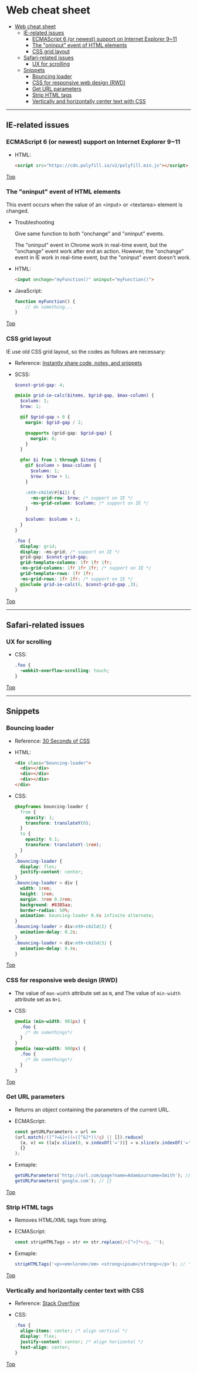# Web cheat sheet

<!-- TOC -->

- [Web cheat sheet](#web-cheat-sheet)
  - [IE-related issues](#ie-related-issues)
    - [ECMAScript 6 (or newest) support on Internet Explorer 9~11](#ecmascript-6-or-newest-support-on-internet-explorer-911)
    - [The "oninput" event of HTML elements](#the-oninput-event-of-html-elements)
    - [CSS grid layout](#css-grid-layout)
  - [Safari-related issues](#safari-related-issues)
    - [UX for scrolling](#ux-for-scrolling)
  - [Snippets](#snippets)
    - [Bouncing loader](#bouncing-loader)
    - [CSS for responsive web design (RWD)](#css-for-responsive-web-design-rwd)
    - [Get URL parameters](#get-url-parameters)
    - [Strip HTML tags](#strip-html-tags)
    - [Vertically and horizontally center text with CSS](#vertically-and-horizontally-center-text-with-css)

<!-- /TOC -->

---

## IE-related issues

### ECMAScript 6 (or newest) support on Internet Explorer 9~11

- HTML:

  ```html
  <script src="https://cdn.polyfill.io/v2/polyfill.min.js"></script>
  ```

[Top](#web-cheat-sheet)

### The "oninput" event of HTML elements

This event occurs when the value of an \<input> or \<textarea> element is changed.

- Troubleshooting

  Give same function to both "onchange" and "oninput" events.

  The "oninput" event in Chrome work in real-time event, but the "onchange" event work after end an action. However, the "onchange" event in IE work in real-time event, but the "oninput" event doesn't work.

- HTML:

  ```html
  <input onchage="myFunction()" oninput="myFunction()">
  ```

- JavaScript:

  ```javascript
  function myFunction() {
      // do something...
  }
  ```

[Top](#web-cheat-sheet)

### CSS grid layout

IE use old CSS grid layout, so the codes as follows are necessary:

- Reference: [Instantly share code, notes, and snippets](https://gist.github.com/rbnlffl)

- SCSS:

  ```scss
  $const-grid-gap: 4;

  @mixin grid-ie-calc($items, $grid-gap, $max-column) {
    $column: 1;
    $row: 1;

    @if $grid-gap > 0 {
      margin: $grid-gap / 2;

      @supports (grid-gap: $grid-gap) {
        margin: 0;
      }
    }

    @for $i from 1 through $items {
      @if $column > $max-column {
        $column: 1;
        $row: $row + 1;
      }

      :nth-child(#{$i}) {
        -ms-grid-row: $row; /* support on IE */
        -ms-grid-column: $column; /* support on IE */
      }

      $column: $column + 1;
    }
  }

  .foo {
    display: grid;
    display: -ms-grid; /* support on IE */
    grid-gap: $const-grid-gap;
    grid-template-columns: 1fr 1fr 1fr;
    -ms-grid-columns: 1fr 1fr 1fr; /* support on IE */
    grid-template-rows: 1fr 1fr;
    -ms-grid-rows: 1fr 1fr; /* support on IE */
    @include grid-ie-calc(6, $const-grid-gap ,3);
  }
  ```

[Top](#web-cheat-sheet)

---

## Safari-related issues

### UX for scrolling

- CSS:

  ```css
  .foo {
    -webkit-overflow-scrolling: touch;
  }
  ```

[Top](#web-cheat-sheet)

---

## Snippets

### Bouncing loader

- Reference: [30 Seconds of CSS](https://atomiks.github.io/30-seconds-of-css/#bouncing-loader)

- HTML:

  ```html
  <div class="bouncing-loader">
    <div></div>
    <div></div>
    <div></div>
  </div>
  ```

- CSS:

  ```css
  @keyframes bouncing-loader {
    from {
      opacity: 1;
      transform: translateY(0);
    }
    to {
      opacity: 0.1;
      transform: translateY(-1rem);
    }
  }
  .bouncing-loader {
    display: flex;
    justify-content: center;
  }
  .bouncing-loader > div {
    width: 1rem;
    height: 1rem;
    margin: 3rem 0.2rem;
    background: #8385aa;
    border-radius: 50%;
    animation: bouncing-loader 0.6s infinite alternate;
  }
  .bouncing-loader > div:nth-child(2) {
    animation-delay: 0.2s;
  }
  .bouncing-loader > div:nth-child(3) {
    animation-delay: 0.4s;
  }
  ```

[Top](#web-cheat-sheet)

### CSS for responsive web design (RWD)

- The value of `man-width` attribute set as `N`, and The value of `min-width` attribute set as `N+1`.

- CSS:

  ```css
  @media (min-width: 901px) {
    .foo {
      /* do somethings*/
    }
  }
  @media (max-width: 900px) {
    .foo {
      /* do somethings*/
    }
  }
  ```

[Top](#web-cheat-sheet)

### Get URL parameters

- Returns an object containing the parameters of the current URL.

- ECMAScript:

  ```javascript
  const getURLParameters = url =>
  (url.match(/([^?=&]+)(=([^&]*))/g) || []).reduce(
    (a, v) => ((a[v.slice(0, v.indexOf('='))] = v.slice(v.indexOf('=') + 1)), a),
    {}
  );
  ```

- Exmaple:

  ```javascript
  getURLParameters('http://url.com/page?name=Adam&surname=Smith'); // {name: 'Adam', surname: 'Smith'}
  getURLParameters('google.com'); // {}
  ```

[Top](#web-cheat-sheet)

### Strip HTML tags

- Removes HTML/XML tags from string.

- ECMAScript:

  ```javascript
  const stripHTMLTags = str => str.replace(/<[^>]*>/g, '');
  ```

- Exmaple:

  ```javascript
  stripHTMLTags('<p><em>lorem</em> <strong>ipsum</strong></p>'); // 'lorem ipsum'
  ```

[Top](#web-cheat-sheet)

### Vertically and horizontally center text with CSS

- Reference: [Stack Overflow](https://stackoverflow.com/questions/8865458/how-do-i-vertically-center-text-with-css)

- CSS:

  ```css
  .foo {
    align-items: center; /* align vertical */
    display: flex;
    justify-content: center; /* align horizontal */
    text-align: center;
  }
  ```

[Top](#web-cheat-sheet)
